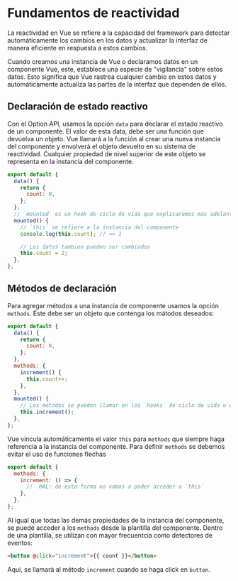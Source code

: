 # Fundamentos de reactividad

La reactividad en Vue se refiere a la capacidad del framework para detectar automáticamente los cambios en los datos y actualizar la interfaz de manera eficiente en respuesta a estos cambios.

Cuando creamos una instancia de Vue o declaramos datos en un componente Vue, este, establece una especie de "vigilancia" sobre estos datos. Esto significa que Vue rastrea cualquier cambio en estos datos y automáticamente actualiza las partes de la interfaz que dependen de ellos.

## Declaración de estado reactivo

Con el Option API, usamos la opción `data` para declarar el estado reactivo de un componente. El valor de esta data, debe ser una función que devuelva un objeto. Vue llamará a la función al crear una nueva instancia del componente y envolverá el objeto devuelto en su sistema de reactividad. Cualquier propiedad de nivel superior de este objeto se representa en la instancia del componente.

```js
export default {
  data() {
    return {
      count: 0,
    };
  },
  // `mounted` es un hook de ciclo de vida que explicaremos más adelante
  mounted() {
    // `this` se refiere a la instancia del componente
    console.log(this.count); // => 1

    // Los datos tambien pueden ser cambiados
    this.count = 2;
  },
};
```

## Métodos de declaración

Para agregar métodos a una instancia de componente usamos la opción `methods`. Este debe ser un objeto que contenga los mátodos deseados:

```js
export default {
  data() {
    return {
      count: 0,
    };
  },
  methods: {
    increment() {
      this.count++;
    },
  },
  mounted() {
    // Los métodos se pueden llamar en los `hooks` de ciclo de vida u otros métodos
    this.increment();
  },
};
```

Vue vincula automáticamente el valor `this` para `methods` que siempre haga referencia a la instancia del componente. Para definir `methods` se debemos evitar el uso de funciones flechas

```js
export default {
  methods: {
    increment: () => {
      //  MAL: de esta forma no vamos a poder acceder a `this`
    },
  },
};
```

Al igual que todas las demás propiedades de la instancia del componente, se puede acceder a los `methods` desde la plantilla del componente. Dentro de una plantilla, se utilizan con mayor frecuentcia como detectores de eventos:

```html
<button @click="increment">{{ count }}</button>
```

Aquí, se llamará al método `increment` cuando se haga click en `button`.
